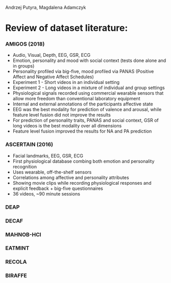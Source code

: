 Andrzej Putyra, Magdalena Adamczyk

# Review of dataset literature:

### AMIGOS (2018)

* Audio, Visual, Depth, EEG, GSR, ECG
* Emotion, personality and mood with social context (tests done alone and in groups)
* Personality profiled via big-five, mood profiled via PANAS (Positive Affect and Negative Affect Schedules)
* Experiment 1 - Short videos in an individual setting
* Experiment 2 - Long videos in a mixture of individual and group settings
* Physiological signals recorded using commercial wearable sensors that allow more freedom than conventional laboratory equipment
* Internal and external annotations of the participants affective state
* EEG was the best modality for prediction of valence and arousal, while feature level fusion did not improve the results
* For prediction of personality traits, PANAS and social context, GSR of long videos is the best modality over all dimensions
* Feature level fusion improved the results for NA and PA prediction

### ASCERTAIN (2016)

* Facial landmarks, EEG, GSR, ECG
* First physiological database combing both emotion and personality recognition
* Uses wearable, off-the-shelf sensors
* Correlations among affective and personality attributes
* Showing movie clips while recording physiological responses and explicit feedback + big-five questionnaires
* 36 videos, ~90 minute sessions

### DEAP

### DECAF

### MAHNOB-HCI

### EATMINT

### RECOLA

### BIRAFFE

